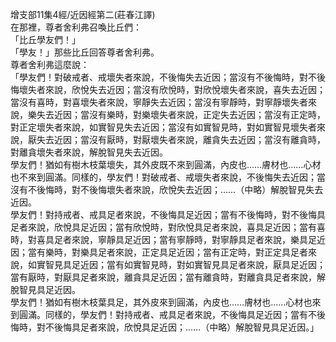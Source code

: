 增支部11集4經/近因經第二(莊春江譯)  
在那裡，尊者舍利弗召喚比丘們：  
「比丘學友們！」  
「學友！」那些比丘回答尊者舍利弗。  
尊者舍利弗這麼說：  
「學友們！對破戒者、戒壞失者來說，不後悔失去近因；當沒有不後悔時，對不後悔壞失者來說，欣悅失去近因；當沒有欣悅時，對欣悅壞失者來說，喜失去近因；當沒有喜時，對喜壞失者來說，寧靜失去近因；當沒有寧靜時，對寧靜壞失者來說，樂失去近因；當沒有樂時，對樂壞失者來說，正定失去近因；當沒有正定時，對正定壞失者來說，如實智見失去近因；當沒有如實智見時，對如實智見壞失者來說，厭失去近因；當沒有厭時，對厭壞失者來說，離貪失去近因；當沒有離貪時，對離貪壞失者來說，解脫智見失去近因。  
學友們！猶如有樹木枝葉壞失，其外皮既不來到圓滿，內皮也……膚材也……心材也不來到圓滿。同樣的，學友們！對破戒者、戒壞失者來說，不後悔失去近因；當沒有不後悔時，對不後悔壞失者來說，欣悅失去近因；……（中略）解脫智見失去近因。  
學友們！對持戒者、戒具足者來說，不後悔具足近因；當有不後悔時，對不後悔具足者來說，欣悅具足近因；當有欣悅時，對欣悅具足者來說，喜具足近因；當有喜時，對喜具足者來說，寧靜具足近因；當有寧靜時，對寧靜具足者來說，樂具足近因；當有樂時，對樂具足者來說，正定具足近因；當有正定時，對正定具足者來說，如實智見具足近因；當有如實智見時，對如實智見具足者來說，厭具足近因；當有厭時，對厭具足者來說，離貪具足近因；當有離貪時，對離貪具足者來說，解脫智見具足近因。  
學友們！猶如有樹木枝葉具足，其外皮來到圓滿，內皮也……膚材也……心材也來到圓滿。同樣的，學友們！對持戒者、戒具足者來說，不後悔具足近因；當有不後悔時，對不後悔具足者來說，欣悅具足近因；……（中略）解脫智見具足近因。」  
  
  
